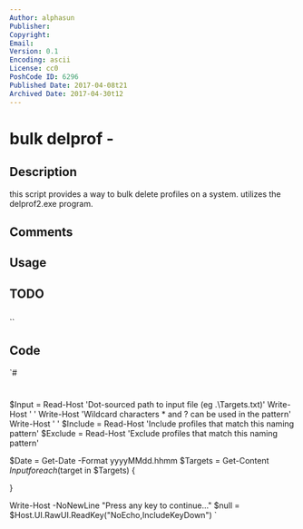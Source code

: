 ```yaml
---
Author: alphasun
Publisher: 
Copyright: 
Email: 
Version: 0.1
Encoding: ascii
License: cc0
PoshCode ID: 6296
Published Date: 2017-04-08t21
Archived Date: 2017-04-30t12
---
```


# bulk delprof - 

## Description

this script provides a way to bulk delete profiles on a system. utilizes the delprof2.exe program.

## Comments



## Usage



## TODO



## 

``

## Code

`#
 #
 $Input = Read-Host	'Dot-sourced path to input file (eg .\Targets.txt)'
 Write-Host		' '
 Write-Host		'Wildcard characters * and ? can be used in the pattern'
 Write-Host		' '
 $Include = Read-Host	'Include profiles that match this naming pattern'
 $Exclude = Read-Host	'Exclude profiles that match this naming pattern'
 
 $Date = Get-Date -Format yyyyMMdd.hhmm
 $Targets = Get-Content $Input
 foreach ($target in $Targets) {
 
 }
 
 Write-Host -NoNewLine "Press any key to continue..."
 $null = $Host.UI.RawUI.ReadKey("NoEcho,IncludeKeyDown")
`

